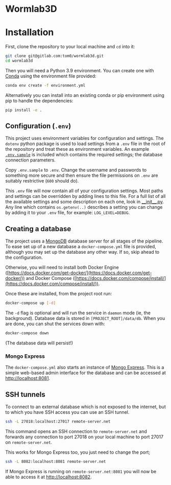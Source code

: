 # Wormlab3D


# Installation

First, clone the repository to your local machine and `cd` into it:

```bash
git clone git@gitlab.com:tom0/wormlab3d.git
cd wormlab3d
````

Then you will need a Python 3.9 environment. You can create one with [Conda](https://conda.io/docs/) using the environment file provided:

```bash
conda env create -f environment.yml
```

Alternatively you can install into an existing conda or pip environment using pip to handle the dependencies:

```bash
pip install -e . 
```

## Configuration (`.env`)
This project uses environment variables for configuration and settings. The `dotenv` python package is used to load settings from a `.env` file in the root of the repository and treat these as environment variables. An example [`.env.sample`](.env.sample) is included which contains the required settings; the database connection parameters.

Copy `.env.sample` to `.env`. Change the username and passwords to something more secure and then ensure the file permissions on `.env` are suitably restrictive (`600` should do).

This `.env` file will now contain all of your configuration settings. Most paths and settings can be overridden by adding lines to this file. For a full list of all the available settings and some description on each one, look in [\_\_init\_\_.py](./wormlab3d/__init__.py). Any line which contains `os.getenv(..)` describes a setting you can change by adding it to your `.env` file, for example: `LOG_LEVEL=DEBUG`.



## Creating a database

The project uses a [MongoDB](https://www.mongodb.com/) database server for all stages of the pipeline. To ease set up of a new database a `docker-compose.yml` file is provided, although you may set up the database any other way. If so, skip ahead to the configuration.

Otherwise, you will need to install both Docker Engine ([https://docs.docker.com/get-docker/](https://docs.docker.com/get-docker/)) and Docker Compose ([https://docs.docker.com/compose/install/](https://docs.docker.com/compose/install/)). 

Once these are installed, from the project root run:

```bash
docker-compose up [-d]
```

The `-d` flag is optional and will run the service in `daemon` mode (ie, the background). Database data is stored in `[PROJECT_ROOT]/data/db`. When you are done, you can shut the services down with:

```bash
docker-compose down
```

(The database data will persist!)

### Mongo Express
The `docker-compose.yml` also starts an instance of [Mongo Express](https://github.com/mongo-express/mongo-express). This is a simple web-based admin interface for the database and can be accessed at [http://localhost:8081](http://localhost:8081).


## SSH tunnels
To connect to an external database which is not exposed to the internet, but to which you have SSH access you can use an SSH tunnel.

```bash
ssh -L 27018:localhost:27017 remote-server.net
```

This command opens an SSH connection to `remote-server.net` and forwards any connection to port 27018 on your local machine to port 27017 on `remote-server.net`.

This works for Mongo Express too, you just need to change the port;

```bash
ssh -L 8082:localhost:8081 remote-server.net
```

If Mongo Express is running on `remote-server.net:8081` you will now be able to access it at [http://localhost:8082](http://localhost:8082).
